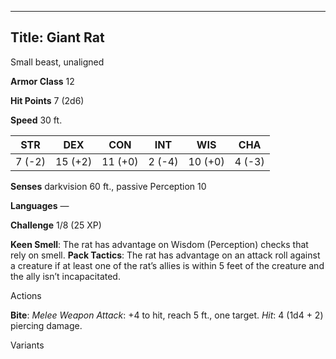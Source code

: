 -------------------------
Title: Giant Rat
-------------------------


Small beast, unaligned

**Armor Class** 12

**Hit Points** 7 (2d6)

**Speed** 30 ft.

| STR    | DEX     | CON     | INT     | WIS     | CHA
|---------| -------- |--------- |--------- |---------| --------
| 7 (-2)   | 15 (+2)   | 11 (+0)   | 2 (-4)   | 10 (+0)   | 4 (-3)

**Senses** darkvision 60 ft., passive Perception 10

**Languages** —

**Challenge** 1/8 (25 XP)


**Keen Smell**: The rat has advantage on Wisdom (Perception) checks
that rely on smell.
**Pack Tactics**: The rat has advantage on an attack roll against a
creature if at least one of the rat’s allies is within 5 feet of the
creature and the ally isn’t incapacitated.


Actions

**Bite**: *Melee Weapon Attack*: +4 to hit, reach 5 ft., one target.
*Hit*: 4 (1d4 + 2) piercing damage.

Variants

